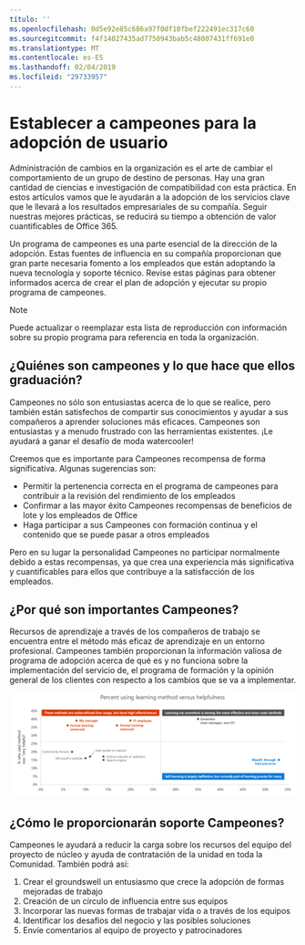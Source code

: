 ```yaml
---
título: ''
ms.openlocfilehash: 0d5e92e85c686a97f0df10fbef222491ec317c60
ms.sourcegitcommit: f4f14027435ad7750943bab5c48007431ff691e0
ms.translationtype: MT
ms.contentlocale: es-ES
ms.lasthandoff: 02/04/2019
ms.locfileid: "29733957"
---
```

# <a name="establish-champions-for-user-adoption"></a>Establecer a campeones para la adopción de usuario 

Administración de cambios en la organización es el arte de cambiar el comportamiento de un grupo de destino de personas. Hay una gran cantidad de ciencias e investigación de compatibilidad con esta práctica. En estos artículos vamos que le ayudarán a la adopción de los servicios clave que le llevará a los resultados empresariales de su compañía.  Seguir nuestras mejores prácticas, se reducirá su tiempo a obtención de valor cuantificables de Office 365.  

Un programa de campeones es una parte esencial de la dirección de la adopción. Estas fuentes de influencia en su compañía proporcionan que gran parte necesaria fomento a los empleados que están adoptando la nueva tecnología y soporte técnico. Revise estas páginas para obtener informados acerca de crear el plan de adopción y ejecutar su propio programa de campeones. 

> [!NOTE]
> Puede actualizar o reemplazar esta lista de reproducción con información sobre su propio programa para referencia en toda la organización.

## <a name="who-are-champions-and-what-makes-them-tick"></a>¿Quiénes son campeones y lo que hace que ellos graduación?

Campeones no sólo son entusiastas acerca de lo que se realice, pero también están satisfechos de compartir sus conocimientos y ayudar a sus compañeros a aprender soluciones más eficaces. Campeones son entusiastas y a menudo frustrado con las herramientas existentes. ¡Le ayudará a ganar el desafío de moda watercooler!  

Creemos que es importante para Campeones recompensa de forma significativa. Algunas sugerencias son:

- Permitir la pertenencia correcta en el programa de campeones para contribuir a la revisión del rendimiento de los empleados
- Confirmar a las mayor éxito Campeones recompensas de beneficios de lote y los empleados de Office  
- Haga participar a sus Campeones con formación continua y el contenido que se puede pasar a otros empleados 

Pero en su lugar la personalidad Campeones no participar normalmente debido a estas recompensas, ya que crea una experiencia más significativa y cuantificables para ellos que contribuye a la satisfacción de los empleados. 

## <a name="why-are-champions-important"></a>¿Por qué son importantes Campeones? 

Recursos de aprendizaje a través de los compañeros de trabajo se encuentra entre el método más eficaz de aprendizaje en un entorno profesional. Campeones también proporcionan la información valiosa de programa de adopción acerca de qué es y no funciona sobre la implementación del servicio de, el programa de formación y la opinión general de los clientes con respecto a los cambios que se va a implementar.  

![Porcentaje de uso de aprendizaje utilidad de vs (método)](media/champstats.png)

## <a name="how-will-champions-support-you"></a>¿Cómo le proporcionarán soporte Campeones?

Campeones le ayudará a reducir la carga sobre los recursos del equipo del proyecto de núcleo y ayuda de contratación de la unidad en toda la Comunidad. También podrá así:

1. Crear el groundswell un entusiasmo que crece la adopción de formas mejoradas de trabajo
1. Creación de un círculo de influencia entre sus equipos
1. Incorporar las nuevas formas de trabajar vida o a través de los equipos
1. Identificar los desafíos del negocio y las posibles soluciones
1. Envíe comentarios al equipo de proyecto y patrocinadores
